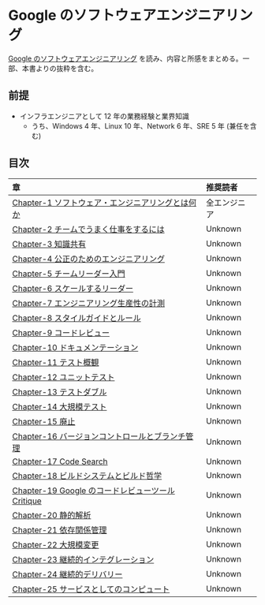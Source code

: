 # Google のソフトウェアエンジニアリング

[Google のソフトウェアエンジニアリング](https://www.oreilly.co.jp/books/9784873119656/) を読み、内容と所感をまとめる。一部、本書よりの抜粋を含む。

## 前提

- インフラエンジニアとして 12 年の業務経験と業界知識
  - うち、Windows 4 年、Linux 10 年、Network 6 年、SRE 5 年 (兼任を含む)

## 目次

| 章                                                                   | 推奨読者     |
| :------------------------------------------------------------------- | :----------- |
| [Chapter-1 ソフトウェア・エンジニアリングとは何か](./Chapter-1.md)   | 全エンジニア |
| [Chapter-2 チームでうまく仕事をするには](./Chapter-2.md)             | Unknown      |
| [Chapter-3 知識共有](./Chapter-3.md)                                 | Unknown      |
| [Chapter-4 公正のためのエンジニアリング](./Chapter-4.md)             | Unknown      |
| [Chapter-5 チームリーダー入門](./Chapter-5.md)                       | Unknown      |
| [Chapter-6 スケールするリーダー](./Chapter-6.md)                     | Unknown      |
| [Chapter-7 エンジニアリング生産性の計測](./Chapter-7.md)             | Unknown      |
| [Chapter-8 スタイルガイドとルール](./Chapter-8.md)                   | Unknown      |
| [Chapter-9 コードレビュー](./Chapter-9.md)                           | Unknown      |
| [Chapter-10 ドキュメンテーション](./Chapter-10.md)                   | Unknown      |
| [Chapter-11 テスト概観](./Chapter-11.md)                             | Unknown      |
| [Chapter-12 ユニットテスト](./Chapter-12.md)                         | Unknown      |
| [Chapter-13 テストダブル](./Chapter-13.md)                           | Unknown      |
| [Chapter-14 大規模テスト](./Chapter-14.md)                           | Unknown      |
| [Chapter-15 廃止](./Chapter-15.md)                                   | Unknown      |
| [Chapter-16 バージョンコントロールとブランチ管理](./Chapter-16.md)   | Unknown      |
| [Chapter-17 Code Search](./Chapter-17.md)                            | Unknown      |
| [Chapter-18 ビルドシステムとビルド哲学](./Chapter-18.md)             | Unknown      |
| [Chapter-19 Google のコードレビューツール Critique](./Chapter-19.md) | Unknown      |
| [Chapter-20 静的解析](./Chapter-20.md)                               | Unknown      |
| [Chapter-21 依存関係管理](./Chapter-21.md)                           | Unknown      |
| [Chapter-22 大規模変更](./Chapter-22.md)                             | Unknown      |
| [Chapter-23 継続的インテグレーション](./Chapter-23.md)               | Unknown      |
| [Chapter-24 継続的デリバリー](./Chapter-24.md)                       | Unknown      |
| [Chapter-25 サービスとしてのコンピュート](./Chapter-25.md)           | Unknown      |
